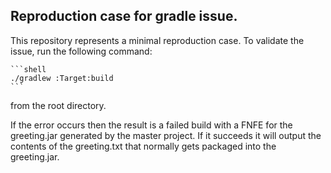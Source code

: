## Reproduction case for gradle issue.

This repository represents a minimal reproduction case.
To validate the issue, run the following command:
    
    ```shell
    ./gradlew :Target:build
    ```

from the root directory.

If the error occurs then the result is a failed build with a FNFE for the greeting.jar generated by the master project.
If it succeeds it will output the contents of the greeting.txt that normally gets packaged into the greeting.jar.